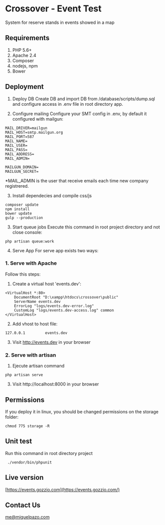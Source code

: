 # Crossover - Event Test
System for reserve stands in events showed in a map

## Requirements
1. PHP 5.6+
2. Apache 2.4
3. Composer 
4. nodejs, npm
5. Bower

## Deployment
1. Deploy DB
Create DB and import DB from /database/scripts/dump.sql and configure access in .env file in root directory app.

2. Configure mailing
Configure your SMT config in .env, by default it configured with mailgun:
```
MAIL_DRIVER=mailgun
MAIL_HOST=smtp.mailgun.org
MAIL_PORT=587
MAIL_NAME=
MAIL_USER=
MAIL_PASS=
MAIL_ADDRESS=
MAIL_ADMIN=

MAILGUN_DOMAIN=
MAILGUN_SECRET=
```
*MAIL_ADMIN is the user that receive emails each time new company registrered.

3. Install dependecies and compile css/js
```
composer update
npm install
bower update
gulp --production
```

3. Start queue jobs
Execute this command in root project directory and not close console:
```
php artisan queue:work
```

4. Serve App
For serve app exists two ways:

### 1. Serve with Apache
Follow this steps:

1. Create a virtual host 'events.dev':
```
<VirtualHost *:80>
    DocumentRoot "D:\xampp\htdocs\crossover\public"
    ServerName events.dev
    ErrorLog "logs/events.dev-error.log"
    CustomLog "logs/events.dev-access.log" common
</VirtualHost>
```

2. Add vhost to host file:
```
127.0.0.1         events.dev
```

3. Visit http://events.dev in your browser

### 2. Serve with artisan
1. Ejecute artisan command
```
php artisan serve
```

3. Visit http://localhost:8000 in your browser

## Permissions
If you deploy it in linux, you should be changed permissions on the storage folder:
```
chmod 775 storage -R
```

## Unit test
Run this command in root directory project
```
 ./vendor/bin/phpunit
```

## Live version
[https://events.gozzio.com](https://events.gozzio.com/)

## Contact Us
me@miguelpazo.com